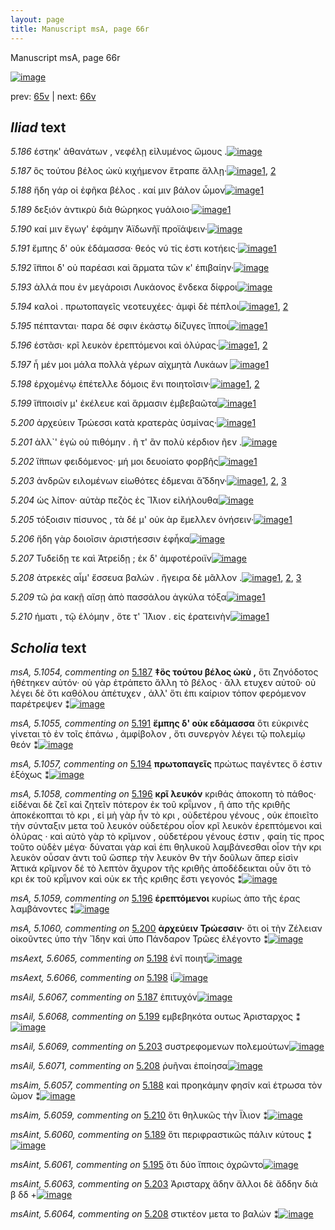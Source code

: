 ```yaml
---
layout: page
title: Manuscript msA, page 66r
---
```


Manuscript msA, page 66r

[![image](http://www.homermultitext.org/iipsrv?OBJ=IIP,1.0&FIF=/project/homer/pyramidal/deepzoom/hmt/vaimg/2017a/VA066RN_0067.tif&WID=100&CVT=JPEG)](http://www.homermultitext.org/ict2/?urn=urn:cite2:hmt:vaimg.2017a:VA066RN_0067)

prev:  [65v](../65v) | next:  [66v](../66v)

## *Iliad* text

*5.186* <a id="5.186"/> έστηκ' ἀθανάτων , νεφέλῃ εἰλυμένος ὤμους .[![image](http://www.homermultitext.org/iipsrv?OBJ=IIP,1.0&FIF=/project/homer/pyramidal/deepzoom/hmt/vaimg/2017a/VA066RN_0067.tif&RGN=0.161,0.2201,0.433,0.0338&WID=1000&CVT=JPEG)](http://www.homermultitext.org/ict2/?urn=urn:cite2:hmt:vaimg.2017a:VA066RN_0067@0.161,0.2201,0.433,0.0338)

*5.187* <a id="5.187"/> ὃς τούτου βέλος ὠκὺ κιχήμενον ἔτραπε ἄλλῃ·[![image](http://www.homermultitext.org/iipsrv?OBJ=IIP,1.0&FIF=/project/homer/pyramidal/deepzoom/hmt/vaimg/2017a/VA066RN_0067.tif&RGN=0.162,0.2412,0.425,0.0353&WID=1000&CVT=JPEG)](http://www.homermultitext.org/ict2/?urn=urn:cite2:hmt:vaimg.2017a:VA066RN_0067@0.162,0.2412,0.425,0.0353)[1](#msA_5.1054), [2](#msAil_5.6067)

*5.188* <a id="5.188"/> ἤδη γάρ οἱ ἐφῆκα βέλος . καί μιν βάλον ὦμον[![image](http://www.homermultitext.org/iipsrv?OBJ=IIP,1.0&FIF=/project/homer/pyramidal/deepzoom/hmt/vaimg/2017a/VA066RN_0067.tif&RGN=0.161,0.2585,0.412,0.0338&WID=1000&CVT=JPEG)](http://www.homermultitext.org/ict2/?urn=urn:cite2:hmt:vaimg.2017a:VA066RN_0067@0.161,0.2585,0.412,0.0338)[1](#msAim_5.6057)

*5.189* <a id="5.189"/> δεξιόν ἀντικρὺ διὰ θώρηκος γυάλοιο·[![image](http://www.homermultitext.org/iipsrv?OBJ=IIP,1.0&FIF=/project/homer/pyramidal/deepzoom/hmt/vaimg/2017a/VA066RN_0067.tif&RGN=0.155,0.278,0.366,0.0361&WID=1000&CVT=JPEG)](http://www.homermultitext.org/ict2/?urn=urn:cite2:hmt:vaimg.2017a:VA066RN_0067@0.155,0.278,0.366,0.0361)[1](#msAint_5.6060)

*5.190* <a id="5.190"/> καί μιν ἔγωγ' ἐφάμην Ἀϊδωνῆϊ προϊάψειν·[![image](http://www.homermultitext.org/iipsrv?OBJ=IIP,1.0&FIF=/project/homer/pyramidal/deepzoom/hmt/vaimg/2017a/VA066RN_0067.tif&RGN=0.161,0.3005,0.388,0.0316&WID=1000&CVT=JPEG)](http://www.homermultitext.org/ict2/?urn=urn:cite2:hmt:vaimg.2017a:VA066RN_0067@0.161,0.3005,0.388,0.0316)

*5.191* <a id="5.191"/> ἔμπης δ' οὐκ ἐδάμασσα· θεός νύ τίς ἐστι κοτήεις·[![image](http://www.homermultitext.org/iipsrv?OBJ=IIP,1.0&FIF=/project/homer/pyramidal/deepzoom/hmt/vaimg/2017a/VA066RN_0067.tif&RGN=0.159,0.3193,0.435,0.0338&WID=1000&CVT=JPEG)](http://www.homermultitext.org/ict2/?urn=urn:cite2:hmt:vaimg.2017a:VA066RN_0067@0.159,0.3193,0.435,0.0338)[1](#msA_5.1055)

*5.192* <a id="5.192"/> ἵ̈πποι δ' οὐ παρέασι καὶ ἅρματα τῶν κ' ἐπιβαίην·[![image](http://www.homermultitext.org/iipsrv?OBJ=IIP,1.0&FIF=/project/homer/pyramidal/deepzoom/hmt/vaimg/2017a/VA066RN_0067.tif&RGN=0.157,0.3343,0.427,0.0338&WID=1000&CVT=JPEG)](http://www.homermultitext.org/ict2/?urn=urn:cite2:hmt:vaimg.2017a:VA066RN_0067@0.157,0.3343,0.427,0.0338)

*5.193* <a id="5.193"/> ἀλλά που ἐν μεγάροισι Λυκάονος ἕνδεκα δίφροι[![image](http://www.homermultitext.org/iipsrv?OBJ=IIP,1.0&FIF=/project/homer/pyramidal/deepzoom/hmt/vaimg/2017a/VA066RN_0067.tif&RGN=0.157,0.3569,0.44,0.0353&WID=1000&CVT=JPEG)](http://www.homermultitext.org/ict2/?urn=urn:cite2:hmt:vaimg.2017a:VA066RN_0067@0.157,0.3569,0.44,0.0353)

*5.194* <a id="5.194"/> καλοὶ . πρωτοπαγεῖς νεοτευχέες· ἀμφὶ δὲ πέπλοι[![image](http://www.homermultitext.org/iipsrv?OBJ=IIP,1.0&FIF=/project/homer/pyramidal/deepzoom/hmt/vaimg/2017a/VA066RN_0067.tif&RGN=0.157,0.3772,0.433,0.0323&WID=1000&CVT=JPEG)](http://www.homermultitext.org/ict2/?urn=urn:cite2:hmt:vaimg.2017a:VA066RN_0067@0.157,0.3772,0.433,0.0323)[1](#msA_5.1057), [2](#msA_5.1056)

*5.195* <a id="5.195"/> πέπτανται· παρα δέ σφιν ἑκάστῳ δίζυγες ἵπποι[![image](http://www.homermultitext.org/iipsrv?OBJ=IIP,1.0&FIF=/project/homer/pyramidal/deepzoom/hmt/vaimg/2017a/VA066RN_0067.tif&RGN=0.149,0.402,0.455,0.0255&WID=1000&CVT=JPEG)](http://www.homermultitext.org/ict2/?urn=urn:cite2:hmt:vaimg.2017a:VA066RN_0067@0.149,0.402,0.455,0.0255)[1](#msAint_5.6061)

*5.196* <a id="5.196"/> ἑστᾶσι· κρῖ λευκὸν ἐρεπτόμενοι καὶ ὀλύρας·[![image](http://www.homermultitext.org/iipsrv?OBJ=IIP,1.0&FIF=/project/homer/pyramidal/deepzoom/hmt/vaimg/2017a/VA066RN_0067.tif&RGN=0.151,0.4155,0.404,0.0331&WID=1000&CVT=JPEG)](http://www.homermultitext.org/ict2/?urn=urn:cite2:hmt:vaimg.2017a:VA066RN_0067@0.151,0.4155,0.404,0.0331)[1](#msA_5.1058), [2](#msA_5.1059)

*5.197* <a id="5.197"/> ἦ μέν μοι μάλα πολλὰ γέρων αἰχμητὰ Λυκάων 				[![image](http://www.homermultitext.org/iipsrv?OBJ=IIP,1.0&FIF=/project/homer/pyramidal/deepzoom/hmt/vaimg/2017a/VA066RN_0067.tif&RGN=0.157,0.4328,0.435,0.0376&WID=1000&CVT=JPEG)](http://www.homermultitext.org/ict2/?urn=urn:cite2:hmt:vaimg.2017a:VA066RN_0067@0.157,0.4328,0.435,0.0376)[1](#msAint_5.6062)

*5.198* <a id="5.198"/> ἐρχομένῳ ἐπέτελλε δόμοις ἔνι ποιητοῖσιν·[![image](http://www.homermultitext.org/iipsrv?OBJ=IIP,1.0&FIF=/project/homer/pyramidal/deepzoom/hmt/vaimg/2017a/VA066RN_0067.tif&RGN=0.154,0.453,0.428,0.0323&WID=1000&CVT=JPEG)](http://www.homermultitext.org/ict2/?urn=urn:cite2:hmt:vaimg.2017a:VA066RN_0067@0.154,0.453,0.428,0.0323)[1](#msAext_5.6065), [2](#msAext_5.6066)

*5.199* <a id="5.199"/> ἵ̈πποισίν μ' ἐκέλευε καὶ ἅρμασιν ἐμβεβαῶτα[![image](http://www.homermultitext.org/iipsrv?OBJ=IIP,1.0&FIF=/project/homer/pyramidal/deepzoom/hmt/vaimg/2017a/VA066RN_0067.tif&RGN=0.154,0.4741,0.432,0.0308&WID=1000&CVT=JPEG)](http://www.homermultitext.org/ict2/?urn=urn:cite2:hmt:vaimg.2017a:VA066RN_0067@0.154,0.4741,0.432,0.0308)[1](#msAil_5.6068)

*5.200* <a id="5.200"/> ἀρχεύειν Τρώεσσι 					κατὰ κρατερὰς ὑσμίνας·[![image](http://www.homermultitext.org/iipsrv?OBJ=IIP,1.0&FIF=/project/homer/pyramidal/deepzoom/hmt/vaimg/2017a/VA066RN_0067.tif&RGN=0.156,0.4936,0.432,0.0308&WID=1000&CVT=JPEG)](http://www.homermultitext.org/ict2/?urn=urn:cite2:hmt:vaimg.2017a:VA066RN_0067@0.156,0.4936,0.432,0.0308)[1](#msA_5.1060)

*5.201* <a id="5.201"/> ἀλλ`' ἐγὼ οὐ πιθόμην . ῆ τ' ἂν πολὺ κέρδιον ῆεν .[![image](http://www.homermultitext.org/iipsrv?OBJ=IIP,1.0&FIF=/project/homer/pyramidal/deepzoom/hmt/vaimg/2017a/VA066RN_0067.tif&RGN=0.154,0.5131,0.435,0.0308&WID=1000&CVT=JPEG)](http://www.homermultitext.org/ict2/?urn=urn:cite2:hmt:vaimg.2017a:VA066RN_0067@0.154,0.5131,0.435,0.0308)

*5.202* <a id="5.202"/> ἵ̈ππων φειδόμενος· μή μοι δευοίατο φορβῆς[![image](http://www.homermultitext.org/iipsrv?OBJ=IIP,1.0&FIF=/project/homer/pyramidal/deepzoom/hmt/vaimg/2017a/VA066RN_0067.tif&RGN=0.151,0.5319,0.412,0.0301&WID=1000&CVT=JPEG)](http://www.homermultitext.org/ict2/?urn=urn:cite2:hmt:vaimg.2017a:VA066RN_0067@0.151,0.5319,0.412,0.0301)[1](#msA_5.1061)

*5.203* <a id="5.203"/> ἀνδρῶν ειλομένων εἰωθότες έδμεναι ἅ̆᾿δδην·[![image](http://www.homermultitext.org/iipsrv?OBJ=IIP,1.0&FIF=/project/homer/pyramidal/deepzoom/hmt/vaimg/2017a/VA066RN_0067.tif&RGN=0.151,0.553,0.436,0.0301&WID=1000&CVT=JPEG)](http://www.homermultitext.org/ict2/?urn=urn:cite2:hmt:vaimg.2017a:VA066RN_0067@0.151,0.553,0.436,0.0301)[1](#msAint_5.6063), [2](#msAil_5.6069), [3](#msA_5.1062)

*5.204* <a id="5.204"/> ὡς λίπον· αὐτὰρ πεζὸς ἐς Ἴ̈λιον εἰλήλουθα[![image](http://www.homermultitext.org/iipsrv?OBJ=IIP,1.0&FIF=/project/homer/pyramidal/deepzoom/hmt/vaimg/2017a/VA066RN_0067.tif&RGN=0.153,0.571,0.401,0.0301&WID=1000&CVT=JPEG)](http://www.homermultitext.org/ict2/?urn=urn:cite2:hmt:vaimg.2017a:VA066RN_0067@0.153,0.571,0.401,0.0301)

*5.205* <a id="5.205"/> τόξοισιν πίσυνος , τὰ δέ μ' οὐκ ὰρ ἔμελλεν ὀνήσειν·[![image](http://www.homermultitext.org/iipsrv?OBJ=IIP,1.0&FIF=/project/homer/pyramidal/deepzoom/hmt/vaimg/2017a/VA066RN_0067.tif&RGN=0.147,0.592,0.475,0.0301&WID=1000&CVT=JPEG)](http://www.homermultitext.org/ict2/?urn=urn:cite2:hmt:vaimg.2017a:VA066RN_0067@0.147,0.592,0.475,0.0301)[1](#msAil_5.6070)

*5.206* <a id="5.206"/> ἤδη γὰρ δοιοῖσιν ἀριστήεσσιν ἐφἧκα[![image](http://www.homermultitext.org/iipsrv?OBJ=IIP,1.0&FIF=/project/homer/pyramidal/deepzoom/hmt/vaimg/2017a/VA066RN_0067.tif&RGN=0.15,0.6093,0.35,0.0301&WID=1000&CVT=JPEG)](http://www.homermultitext.org/ict2/?urn=urn:cite2:hmt:vaimg.2017a:VA066RN_0067@0.15,0.6093,0.35,0.0301)

*5.207* <a id="5.207"/> Τυδείδῃ τε καὶ 						 Ἀτρείδῃ ; ἐκ δ' 					ἀμφοτέροιϊν[![image](http://www.homermultitext.org/iipsrv?OBJ=IIP,1.0&FIF=/project/homer/pyramidal/deepzoom/hmt/vaimg/2017a/VA066RN_0067.tif&RGN=0.144,0.6258,0.423,0.0338&WID=1000&CVT=JPEG)](http://www.homermultitext.org/ict2/?urn=urn:cite2:hmt:vaimg.2017a:VA066RN_0067@0.144,0.6258,0.423,0.0338)

*5.208* <a id="5.208"/> ἀτρεκὲς αἷμ' ἔσσευα βαλών . ἤγειρα δὲ μᾶλλον .[![image](http://www.homermultitext.org/iipsrv?OBJ=IIP,1.0&FIF=/project/homer/pyramidal/deepzoom/hmt/vaimg/2017a/VA066RN_0067.tif&RGN=0.153,0.6469,0.416,0.0316&WID=1000&CVT=JPEG)](http://www.homermultitext.org/ict2/?urn=urn:cite2:hmt:vaimg.2017a:VA066RN_0067@0.153,0.6469,0.416,0.0316)[1](#msAim_5.6058), [2](#msAil_5.6071), [3](#msAint_5.6064)

*5.209* <a id="5.209"/> τῶ ῥα κακῇ αἴσῃ ἀπὸ πασσάλου ἀγκύλα τόξα[![image](http://www.homermultitext.org/iipsrv?OBJ=IIP,1.0&FIF=/project/homer/pyramidal/deepzoom/hmt/vaimg/2017a/VA066RN_0067.tif&RGN=0.147,0.6694,0.434,0.0301&WID=1000&CVT=JPEG)](http://www.homermultitext.org/ict2/?urn=urn:cite2:hmt:vaimg.2017a:VA066RN_0067@0.147,0.6694,0.434,0.0301)[1](#msAil_5.6072)

*5.210* <a id="5.210"/> ήματι , τῷ ἑλόμην , ὅτε τ' Ἴ̈λιον . εἰς ἐρατεινὴν[![image](http://www.homermultitext.org/iipsrv?OBJ=IIP,1.0&FIF=/project/homer/pyramidal/deepzoom/hmt/vaimg/2017a/VA066RN_0067.tif&RGN=0.154,0.6875,0.425,0.0301&WID=1000&CVT=JPEG)](http://www.homermultitext.org/ict2/?urn=urn:cite2:hmt:vaimg.2017a:VA066RN_0067@0.154,0.6875,0.425,0.0301)[1](#msAim_5.6059)

## *Scholia* text

*msA, 5.1054, commenting on* [5.187](#5.187)  <a id="msA_5.1054"/> **‡ὃς τούτου βέλος ὠκὺ ,** ὅτι Ζηνόδοτος ἠθέτηκεν αὐτόν· οὐ γὰρ ἐτράπετο ἄλλη τὸ βέλος · ἄλλ ετυχεν αὐτοῦ· οὐ λέγει δὲ ὅτι καθόλου ἀπέτυχεν , ἀλλ' ὅτι ἐπι καίριον τόπον φερόμενον παρέτρεψεν ⁑[![image](http://www.homermultitext.org/iipsrv?OBJ=IIP,1.0&FIF=/project/homer/pyramidal/deepzoom/hmt/vaimg/2017a/VA066RN_0067.tif&RGN=0.16064849,0.10954357,0.61311717,0.03623790&WID=1000&CVT=JPEG)](http://www.homermultitext.org/ict2/?urn=urn:cite2:hmt:vaimg.2017a:VA066RN_0067@0.16064849,0.10954357,0.61311717,0.03623790)

*msA, 5.1055, commenting on* [5.191](#5.191)  <a id="msA_5.1055"/> **ἔμπης δ' οὐκ εδάμασσα** ὅτι εὐκρινὲς γίνεται τὸ ἐν τοῖς ἐπάνω , ἀμφίβολον , ὅτι συνεργὸν λέγει τῷ πολεμίῳ θεόν ⁑[![image](http://www.homermultitext.org/iipsrv?OBJ=IIP,1.0&FIF=/project/homer/pyramidal/deepzoom/hmt/vaimg/2017a/VA066RN_0067.tif&RGN=0.16359617,0.13941909,0.60943257,0.02517289&WID=1000&CVT=JPEG)](http://www.homermultitext.org/ict2/?urn=urn:cite2:hmt:vaimg.2017a:VA066RN_0067@0.16359617,0.13941909,0.60943257,0.02517289)

*msA, 5.1057, commenting on* [5.194](#5.194)  <a id="msA_5.1057"/> **πρωτοπαγεῖς** πρώτως παγέντες ὅ ἐστιν ἐξόχως ⁑[![image](http://www.homermultitext.org/iipsrv?OBJ=IIP,1.0&FIF=/project/homer/pyramidal/deepzoom/hmt/vaimg/2017a/VA066RN_0067.tif&RGN=0.16580693,0.17897649,0.61459101,0.02130014&WID=1000&CVT=JPEG)](http://www.homermultitext.org/ict2/?urn=urn:cite2:hmt:vaimg.2017a:VA066RN_0067@0.16580693,0.17897649,0.61459101,0.02130014)

*msA, 5.1058, commenting on* [5.196](#5.196)  <a id="msA_5.1058"/> **κρῖ λευκόν** κριθάς ἀποκοπη τὸ πάθος· εἰδέναι δὲ ζεῖ καὶ ζητεῖν πότερον ἐκ τοῦ κρῗμνον , ἢ ἀπο τῆς κριθῆς ἀποκέκοπται τὸ κρι , εἰ μὴ γὰρ ἦν τὸ κρι , οὐδετέρου γένους , οὐκ ἐποιεῖτο τὴν σύνταξιν μετα τοῦ λευκόν οὐδετέρου οἶον κρῖ λευκὸν ἐρεπτόμενοι καὶ ὀλύρας · καὶ αὐτὸ γὰρ τὸ κρῖμνον , οὐδετέρου γένους ἐστιν , φαίη τίς προς τοῦτο οὐδὲν μέγα· δύναται γὰρ καὶ ἐπι θηλυκοῦ λαμβάνεσθαι οἷον τὴν κρι λευκὸν οὖσαν ἀντι τοῦ ὥσπερ τὴν λευκὸν θν τὴν δοῦλων ἅπερ εἰσὶν Ἀττικά κρῖμνον δέ τὸ λεπτὸν ἄχυρον τῆς κριθῆς ἀποδέδεικται οὖν ὅτι τὸ κρι ἐκ τοῦ κρῗμνον καὶ οὐκ εκ τῆς κριθης ἔστι γεγονός ⁑[![image](http://www.homermultitext.org/iipsrv?OBJ=IIP,1.0&FIF=/project/homer/pyramidal/deepzoom/hmt/vaimg/2017a/VA066RN_0067.tif&RGN=0.16580693,0.18561549,0.63411938,0.18921162&WID=1000&CVT=JPEG)](http://www.homermultitext.org/ict2/?urn=urn:cite2:hmt:vaimg.2017a:VA066RN_0067@0.16580693,0.18561549,0.63411938,0.18921162)

*msA, 5.1059, commenting on* [5.196](#5.196)  <a id="msA_5.1059"/> **ἐρεπτόμενοι** κυρίως ἀπο τῆς έρας λαμβάνοντες ⁑[![image](http://www.homermultitext.org/iipsrv?OBJ=IIP,1.0&FIF=/project/homer/pyramidal/deepzoom/hmt/vaimg/2017a/VA066RN_0067.tif&RGN=0.60390567,0.37316736,0.18754606,0.02959889&WID=1000&CVT=JPEG)](http://www.homermultitext.org/ict2/?urn=urn:cite2:hmt:vaimg.2017a:VA066RN_0067@0.60390567,0.37316736,0.18754606,0.02959889)

*msA, 5.1060, commenting on* [5.200](#5.200)  <a id="msA_5.1060"/> **ἀρχεύειν Τρώεσσιν·** ὅτι οἱ τὴν Ζέλειαν οἰκοῦντες ὑπο τὴν Ἴδην καὶ ὑπο Πάνδαρον Τρῶες ἐλέγοντο ⁑[![image](http://www.homermultitext.org/iipsrv?OBJ=IIP,1.0&FIF=/project/homer/pyramidal/deepzoom/hmt/vaimg/2017a/VA066RN_0067.tif&RGN=0.59911570,0.39917012,0.19675755,0.04398340&WID=1000&CVT=JPEG)](http://www.homermultitext.org/ict2/?urn=urn:cite2:hmt:vaimg.2017a:VA066RN_0067@0.59911570,0.39917012,0.19675755,0.04398340)

*msAext, 5.6065, commenting on* [5.198](#5.198)  <a id="msAext_5.6065"/> ἐνῖ ποιητ[![image](http://www.homermultitext.org/iipsrv?OBJ=IIP,1.0&FIF=/project/homer/pyramidal/deepzoom/hmt/vaimg/2017a/VA066RN_0067.tif&RGN=0.81134856,0.46611342,0.04826824,0.01327801&WID=1000&CVT=JPEG)](http://www.homermultitext.org/ict2/?urn=urn:cite2:hmt:vaimg.2017a:VA066RN_0067@0.81134856,0.46611342,0.04826824,0.01327801)

*msAext, 5.6066, commenting on* [5.198](#5.198)  <a id="msAext_5.6066"/> ἰ[![image](http://www.homermultitext.org/iipsrv?OBJ=IIP,1.0&FIF=/project/homer/pyramidal/deepzoom/hmt/vaimg/2017a/VA066RN_0067.tif&RGN=0.88614591,0.46085754,0.00884304,0.01438451&WID=1000&CVT=JPEG)](http://www.homermultitext.org/ict2/?urn=urn:cite2:hmt:vaimg.2017a:VA066RN_0067@0.88614591,0.46085754,0.00884304,0.01438451)

*msAil, 5.6067, commenting on* [5.187](#5.187)  <a id="msAil_5.6067"/> ἐπιτυχόν[![image](http://www.homermultitext.org/iipsrv?OBJ=IIP,1.0&FIF=/project/homer/pyramidal/deepzoom/hmt/vaimg/2017a/VA066RN_0067.tif&RGN=0.43146647,0.24647303,0.03684598,0.01023513&WID=1000&CVT=JPEG)](http://www.homermultitext.org/ict2/?urn=urn:cite2:hmt:vaimg.2017a:VA066RN_0067@0.43146647,0.24647303,0.03684598,0.01023513)

*msAil, 5.6068, commenting on* [5.199](#5.199)  <a id="msAil_5.6068"/> εμβεβηκότα ουτως Ἀρισταρχος ⁑[![image](http://www.homermultitext.org/iipsrv?OBJ=IIP,1.0&FIF=/project/homer/pyramidal/deepzoom/hmt/vaimg/2017a/VA066RN_0067.tif&RGN=0.49042004,0.47607192,0.09248342,0.01106501&WID=1000&CVT=JPEG)](http://www.homermultitext.org/ict2/?urn=urn:cite2:hmt:vaimg.2017a:VA066RN_0067@0.49042004,0.47607192,0.09248342,0.01106501)

*msAil, 5.6069, commenting on* [5.203](#5.203)  <a id="msAil_5.6069"/> συστρεφομενων πολεμούτων[![image](http://www.homermultitext.org/iipsrv?OBJ=IIP,1.0&FIF=/project/homer/pyramidal/deepzoom/hmt/vaimg/2017a/VA066RN_0067.tif&RGN=0.24944731,0.55297372,0.10243183,0.00995851&WID=1000&CVT=JPEG)](http://www.homermultitext.org/ict2/?urn=urn:cite2:hmt:vaimg.2017a:VA066RN_0067@0.24944731,0.55297372,0.10243183,0.00995851)

*msAil, 5.6071, commenting on* [5.208](#5.208)  <a id="msAil_5.6071"/> ῥυῆναι ἐποίησα[![image](http://www.homermultitext.org/iipsrv?OBJ=IIP,1.0&FIF=/project/homer/pyramidal/deepzoom/hmt/vaimg/2017a/VA066RN_0067.tif&RGN=0.30029477,0.64923928,0.05084746,0.01078838&WID=1000&CVT=JPEG)](http://www.homermultitext.org/ict2/?urn=urn:cite2:hmt:vaimg.2017a:VA066RN_0067@0.30029477,0.64923928,0.05084746,0.01078838)

*msAim, 5.6057, commenting on* [5.188](#5.188)  <a id="msAim_5.6057"/> καὶ προηκάμην φησίν καὶ έτρωσα τὸν ῶμον ⁑[![image](http://www.homermultitext.org/iipsrv?OBJ=IIP,1.0&FIF=/project/homer/pyramidal/deepzoom/hmt/vaimg/2017a/VA066RN_0067.tif&RGN=0.55821665,0.26721992,0.04347826,0.04508990&WID=1000&CVT=JPEG)](http://www.homermultitext.org/ict2/?urn=urn:cite2:hmt:vaimg.2017a:VA066RN_0067@0.55821665,0.26721992,0.04347826,0.04508990)

*msAim, 5.6059, commenting on* [5.210](#5.210)  <a id="msAim_5.6059"/> ὅτι θηλυκῶς τὴν Ϊλιον ⁑[![image](http://www.homermultitext.org/iipsrv?OBJ=IIP,1.0&FIF=/project/homer/pyramidal/deepzoom/hmt/vaimg/2017a/VA066RN_0067.tif&RGN=0.56927045,0.69128631,0.03758290,0.01410788&WID=1000&CVT=JPEG)](http://www.homermultitext.org/ict2/?urn=urn:cite2:hmt:vaimg.2017a:VA066RN_0067@0.56927045,0.69128631,0.03758290,0.01410788)

*msAint, 5.6060, commenting on* [5.189](#5.189)  <a id="msAint_5.6060"/> ὅτι περιφραστικῶς πάλιν κύτους ⁑[![image](http://www.homermultitext.org/iipsrv?OBJ=IIP,1.0&FIF=/project/homer/pyramidal/deepzoom/hmt/vaimg/2017a/VA066RN_0067.tif&RGN=0.09579956,0.27939142,0.05158438,0.02019364&WID=1000&CVT=JPEG)](http://www.homermultitext.org/ict2/?urn=urn:cite2:hmt:vaimg.2017a:VA066RN_0067@0.09579956,0.27939142,0.05158438,0.02019364)

*msAint, 5.6061, commenting on* [5.195](#5.195)  <a id="msAint_5.6061"/> ὅτι δύο ἵπποις ὀχρῶντο[![image](http://www.homermultitext.org/iipsrv?OBJ=IIP,1.0&FIF=/project/homer/pyramidal/deepzoom/hmt/vaimg/2017a/VA066RN_0067.tif&RGN=0.10316875,0.40359613,0.04347826,0.02213001&WID=1000&CVT=JPEG)](http://www.homermultitext.org/ict2/?urn=urn:cite2:hmt:vaimg.2017a:VA066RN_0067@0.10316875,0.40359613,0.04347826,0.02213001)

*msAint, 5.6063, commenting on* [5.203](#5.203)  <a id="msAint_5.6063"/> Ἀρισταρχ ἄδην ἄλλοι δὲ ἄδδην διὰ β δδ +[![image](http://www.homermultitext.org/iipsrv?OBJ=IIP,1.0&FIF=/project/homer/pyramidal/deepzoom/hmt/vaimg/2017a/VA066RN_0067.tif&RGN=0.09948416,0.55435685,0.05784819,0.03125864&WID=1000&CVT=JPEG)](http://www.homermultitext.org/ict2/?urn=urn:cite2:hmt:vaimg.2017a:VA066RN_0067@0.09948416,0.55435685,0.05784819,0.03125864)

*msAint, 5.6064, commenting on* [5.208](#5.208)  <a id="msAint_5.6064"/> στικτέον μετα το βαλών ⁑[![image](http://www.homermultitext.org/iipsrv?OBJ=IIP,1.0&FIF=/project/homer/pyramidal/deepzoom/hmt/vaimg/2017a/VA066RN_0067.tif&RGN=0.09469418,0.65062241,0.05158438,0.01991701&WID=1000&CVT=JPEG)](http://www.homermultitext.org/ict2/?urn=urn:cite2:hmt:vaimg.2017a:VA066RN_0067@0.09469418,0.65062241,0.05158438,0.01991701)